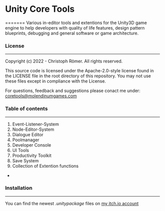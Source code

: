 # Unity Core Tools
=======
Various in-editor tools and extentions for the Unity3D game engine to help developers with quality of life features, design pattern blueprints, debugging and general software or game architecture.


### License
----------

Copyright (c) 2022 - Christoph Römer. All rights reserved. 

This source code is licensed under the Apache-2.0-style license found
in the LICENSE file in the root directory of this repository. 
You may not use these files except in compliance with the License.

For questions, feedback and suggestions please conact me under:
coretools@molendinumgames.com


### Table of contents
----------
1. Event-Listener-System
2. Node-Editor-System
3. Dialogue Editor
4. Poolmanager
5. Developer Console
6. UI Tools
7. Productivity Toolkit
8. Save System
9. Collection of Extention functions

-


### Installation
----------
You can find the newest _.unitypackage_ files on [my itch.io account](https://molendinumgames.itch.io/)
